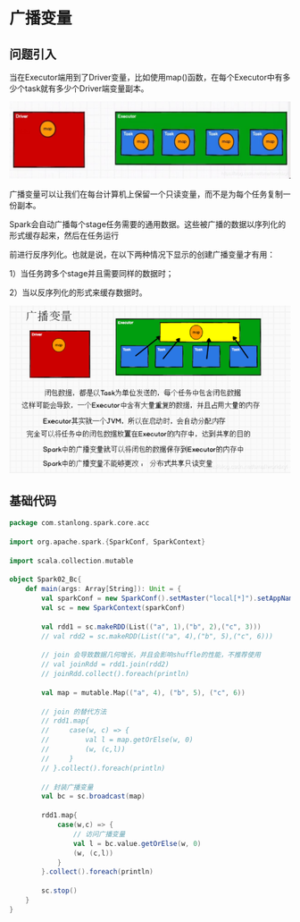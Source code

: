 # 广播变量

## 问题引入

当在Executor端用到了Driver变量，比如使用map()函数，在每个Executor中有多少个task就有多少个Driver端变量副本。

![](./doc/59.png)

广播变量可以让我们在每台计算机上保留一个只读变量，而不是为每个任务复制一份副本。

Spark会自动广播每个stage任务需要的通用数据。这些被广播的数据以序列化的形式缓存起来，然后在任务运行

前进行反序列化。也就是说，在以下两种情况下显示的创建广播变量才有用：

1）当任务跨多个stage并且需要同样的数据时；

2）当以反序列化的形式来缓存数据时。

![](./doc/60.png)

## 基础代码

```scala
package com.stanlong.spark.core.acc

import org.apache.spark.{SparkConf, SparkContext}

import scala.collection.mutable

object Spark02_Bc{
    def main(args: Array[String]): Unit = {
        val sparkConf = new SparkConf().setMaster("local[*]").setAppName("ACC")
        val sc = new SparkContext(sparkConf)

        val rdd1 = sc.makeRDD(List(("a", 1),("b", 2),("c", 3)))
        // val rdd2 = sc.makeRDD(List(("a", 4),("b", 5),("c", 6)))

        // join 会导致数据几何增长，并且会影响shuffle的性能，不推荐使用
        // val joinRdd = rdd1.join(rdd2)
        // joinRdd.collect().foreach(println)

        val map = mutable.Map(("a", 4), ("b", 5), ("c", 6))

        // join 的替代方法
        // rdd1.map{
        //     case(w, c) => {
        //         val l = map.getOrElse(w, 0)
        //         (w, (c,l))
        //     }
        // }.collect().foreach(println)

        // 封装广播变量
        val bc = sc.broadcast(map)
        
        rdd1.map{
            case(w,c) => {
                // 访问广播变量
                val l = bc.value.getOrElse(w, 0)
                (w, (c,l))
            }
        }.collect().foreach(println)

        sc.stop()
    }
}
```

